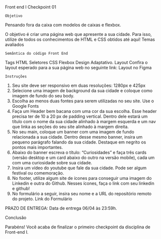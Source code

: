 Front end I
Checkpoint 01

    Objetivo

Pensando fora da caixa com modelos de caixas e flexbox.

O objetivo é criar uma página web que apresente a sua cidade. Para isso, utilize de todos os conhecimentos de HTML e CSS obtidos até aqui! 
Temas avaliados

    Semântica do código Front End

Tags HTML
Seletores CSS
Flexbox
Design Adaptativo.
Layout 
Confira o layout esperado para a sua página web no seguinte link: Layout no Figma


    Instruções 

1. Seu site deve ser responsivo em duas resoluções: 1280px e 425px
2. Selecione uma imagem de background da sua cidade e coloque como imagem de fundo do seu body.
3. Escolha ao menos duas fontes para serem utilizadas no seu site. Use o Google Fonts
4. Faça um Header bem bacana com uma cor da sua escolha. Esse header precisa ter de 10 a 20 px de padding vertical. Dentro dele estará um título com o nome da sua cidade alinhado à margem esquerda e um nav que linka as seções do seu site alinhado à margem direita.
5. No seu main, coloque um banner com uma imagem de fundo relacionada a sua cidade. Dentro desse mesmo banner, insira um pequeno parágrafo falando da sua cidade. Destaque em negrito os pontos mais importantes.
6. Abaixo do banner escreva o título: “Curiosidades” e faça três cards (versão desktop e um card abaixo do outro na versão mobile), cada um com uma curiosidade sobre sua cidade.
7. Insira um vídeo do youtube que fale da sua cidade. Pode ser algum festival ou comemoração.
8. No footer, utilize algum site de ícones para conseguir uma imagem do Linkedin e outra do Github. Nesses ícones, faça o link com seu linkedin e github!
9. No formulário a seguir, insira seu nome e a URL do repositório remoto do projeto. Link do Formulário 

PRAZO DE ENTREGA:
Data de entrega 06/04 às 23:59h.

Conclusão 

Parabéns! Você acaba de finalizar o primeiro checkpoint da disciplina de Front-end I.
